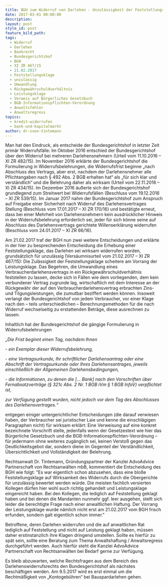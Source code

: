 ```yaml
---
title: BGH zum Widerruf von Darlehen - Unzulässigkeit der Feststellungsklage
date: 2017-03-01 00:00:00
description:
layout: post
style_id: post
feature_bild_path:
tags:
  - Widerruf
  - Darlehen
  - Bankrecht
  - Bundesgerichtshof
  - BGH
  - XI ZR 467/15
  - 21.02.2017
  - Feststellungsklage
  - unzulässig
  - Umwandlung
  - Rückgewährschuldverhältnis
  - Leistungsklage
  - Verweis auf Bürgerliches Gesetzbuch
  - BGB-Informationspflichten-Verordnung
  - Anwaltsfehler
  - Anwaltsregress
topics:
  - kredit-widerrufen
  - bank-und-kapitalmarkt
author: dr-sven-tintemann
---
```



Man hat den Eindruck, als entscheide der Bundesgerichtshof in letzter Zeit primär Widerrufsfälle: Im Oktober 2016 entschied der Bundesgerichtshof über den Widerruf bei mehreren Darlehensnehmern (Urteil vom 11.10.2016 – XI ZR 482/15). Im November 2016 erklärte der Bundesgerichtshof die Formulierung in Widerrufsbelehrungen, die Widerrufsfrist beginne „nach Abschluss des Vertrags, aber erst, nachdem der Darlehensnehmer alle Pflichtangaben nach § 492 Abs. 2 BGB erhalten hat“ als „für sich klar und verständlich“ und die Belehrung daher als wirksam (Urteil vom 22.11.2016 – XI ZR 434/15). Im Dezember 2016 äußerte sich der Bundesgerichtshof grundlegend zum Streitwert bei Widerrufsfällen (Beschluss vom 19.12.2016 – XI ZR 539/15). Im Januar 2017 nahm der Bundesgerichtshof zum Anspruch auf Freigabe einer Sicherheit nach Widerruf des Darlehensvertrages Stellung (Beschluss vom 17.01.2017 – XI ZR 170/16) und bestätigte erneut, dass bei einer Mehrheit von Darlehensnehmern kein ausdrücklicher Hinweis in der Widerrufsbelehrung erforderlich sei, jeder für sich könne seine auf Abschluss des Darlehensvertrags gerichtete Willenserklärung widerrufen (Beschluss vom 24.01.2017 – XI ZR 66/16).

Am 21.02.2017 traf der BGH nun zwei weitere Entscheidungen und erklärte in der hier zu besprechenden Entscheidung die Erhebung einer Feststellungsklage, das Darlehen sei wirksam widerrufen worden, grundsätzlich für unzulässig (Versäumnisurteil vom 21.02.2017 – XI ZR 467/15): Die Zulässigkeit der Feststellungsklage scheitere am Vorrang der Leistungsklage. Das Begehren, die Umwandlung eines Verbraucherdarlehensvertrags in ein Rückgewährschuldverhältnis feststellen zu lassen, decke sich in Fällen wie dem vorliegenden, dem kein verbundener Vertrag zugrunde lag, wirtschaftlich mit dem Interesse an der Rückgewähr der auf den Verbraucherdarlehensvertrag erbrachten Zins- und Tilgungsleistungen, die zumutbar beziffert werden können. Insoweit verlangt der Bundesgerichtshof von jedem Verbraucher, vor einer Klage nach den – teils unterschiedlichen – Berechnungsmethoden für die nach Widerruf wechselseitig zu erstattenden Beträge, diese ausrechnen zu lassen.

Inhaltlich hat der Bundesgerichtshof die gängige Formulierung in Widerrufsbelehrungen

*„Die Frist beginnt einen Tag, nachdem Ihnen*

*- ein Exemplar dieser Widerrufsbelehrung,*

*- eine Vertragsurkunde, Ihr schriftlicher Darlehensantrag oder eine Abschrift der Vertragsurkunde oder Ihres Darlehensantrages, jeweils einschließlich der Allgemeinen Darlehensbedingungen,*

*- die Informationen, zu denen die [… Bank] nach den Vorschriften über Fernabsatzverträge (§ 321c Abs. 2 Nr. 1 BGB iVm § 1 BGB InfoV) verpflichtet ist,*

*zur Verfügung gestellt wurden, nicht jedoch vor dem Tag des Abschlusses des Darlehensvertrages.“*

entgegen einiger untergerichtlicher Entscheidungen (die darauf verwiesen haben, der Verbraucher sei juristischer Laie und kenne die einschlägigen Paragraphen nicht) für wirksam erklärt: Eine Verweisung auf eine konkret bezeichnete Vorschrift stelle, jedenfalls wenn der Gesetzestext wie hier das Bürgerliche Gesetzbuch und die BGB-Informationspflichten-Verordnung – für jedermann ohne weiteres zugänglich sei, keinen Verstoß gegen das Deutlichkeitsgebot dar, sondern diene im Gegenteil der Verständlichkeit, Übersichtlichkeit und Vollständigkeit der Belehrung.

Rechtsanwalt Dr. Tintemann, Gründungspartner der Kanzlei AdvoAdvice Partnerschaft von Rechtsanwälten mbB, kommentiert die Entscheidung des BGH wie folgt: "Es war eigentlich schon abzusehen, dass eine bloße Feststellungsklage auf Wirksamkeit des Widerrufs durch die Obergerichte für unzulässig bewertet werden würde. Die meisten fachlich versierten Kollegen dürfen hier wohl auch richtig gehandelt und Leistungsklage eingereicht haben. Bei den Kollegen, die lediglich auf Feststellung geklagt haben und bei denen die Mandanten nunmehr ggf. leer ausgehen, stellt sich leider die berechtigte Frage nach einer anwaltlichen Haftung. Der Vorrang der Leistungsklage wurde nämlich nicht erst am 21.02.2017 vom BGH frisch erfunden, sondern galt eigentlich schon immer."

Betroffene, deren Darlehen widerrufen und die auf anwaltlichen Rat lediglich auf Feststellung und nicht auf Leistung geklagt haben, müssen daher erstinstanzlich ihre Klagen dringend umstellen. Sollte es hierfür zu spät sein, sollte eine Beratung zum Thema Anwaltshaftung / Anwaltsregress durchgeführt werden. Auch hierfür steht die Kanzlei AdvoAdvice Partnerschaft von Rechtsanwälten bei Bedarf gerne zur Verfügung.

Es bleib abzuwarten, welche Rechtsfragen aus dem Bereich des Darlehenswiderrufsrechts den Bundesgerichtshof als nächstes beschäftigen werden. Am 9.5.2017 wird es erst einmal um die Rechtmäßigkeit von „Kontogebühren“ bei Bauspardarlehen gehen.